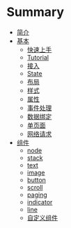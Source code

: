 # Summary

* [简介](introduction.md)
* [基本]()
    * [快速上手]()
    * [Tutorial](basics/Tutorial.md)
    * [接入]()
    * [State](basics/State.md)
    * [布局](basics/Layout.md)
    * [样式](basics/Style.md)
    * [属性](basics/Property.md)
    * [事件处理](basics/Event.md)
    * [数据绑定](basics/DataBinding.md)
    * [单页面]()
    * [网络请求]()
* [组件]()
    * [node]()
    * [stack]()
    * [text](components/text.md)
    * [image](components/image.md)
    * [button](components/button.md)
    * [scroll](components/scroll.md)
    * [paging](components/paging.md)
    * [indicator](components/indicator.md)
    * [line](components/line.md)
    * [自定义组件](components/CustomNode.md)
